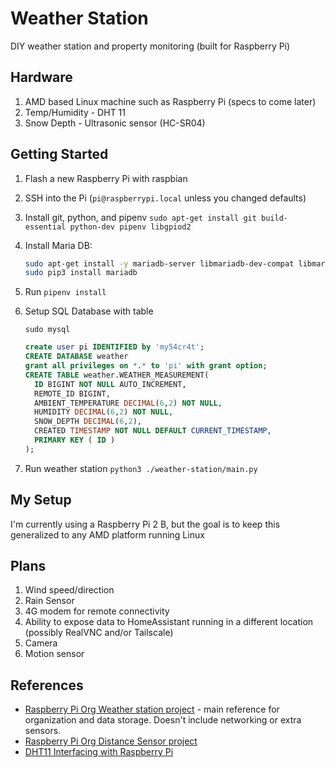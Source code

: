 # Weather Station

DIY weather station and property monitoring (built for Raspberry Pi)

## Hardware

1. AMD based Linux machine such as Raspberry Pi (specs to come later)
1. Temp/Humidity - DHT 11
1. Snow Depth - Ultrasonic sensor (HC-SR04)

## Getting Started

1. Flash a new Raspberry Pi with raspbian
1. SSH into the Pi (`pi@raspberrypi.local` unless you changed defaults)
1. Install git, python, and pipenv `sudo apt-get install git build-essential python-dev pipenv libgpiod2`
1. Install Maria DB:
    ```bash
    sudo apt-get install -y mariadb-server libmariadb-dev-compat libmariadb-dev
    sudo pip3 install mariadb
    ```
1. Run `pipenv install`
1. Setup SQL Database with table
    ```
    sudo mysql
    ```

    ```sql
    create user pi IDENTIFIED by 'my54cr4t';
    CREATE DATABASE weather
    grant all privileges on *.* to 'pi' with grant option;
    CREATE TABLE weather.WEATHER_MEASUREMENT(
      ID BIGINT NOT NULL AUTO_INCREMENT,
      REMOTE_ID BIGINT,
      AMBIENT_TEMPERATURE DECIMAL(6,2) NOT NULL,
      HUMIDITY DECIMAL(6,2) NOT NULL,
      SNOW_DEPTH DECIMAL(6,2),
      CREATED TIMESTAMP NOT NULL DEFAULT CURRENT_TIMESTAMP,
      PRIMARY KEY ( ID )
    );
    ```
1. Run weather station `python3 ./weather-station/main.py`

## My Setup

I'm currently using a Raspberry Pi 2 B, but the goal is to keep this generalized to any AMD platform running Linux

## Plans

1. Wind speed/direction
1. Rain Sensor
1. 4G modem for remote connectivity
1. Ability to expose data to HomeAssistant running in a different location (possibly RealVNC and/or Tailscale)
1. Camera
1. Motion sensor

## References

* [Raspberry Pi Org Weather station project](https://projects.raspberrypi.org/en/projects/build-your-own-weather-station) - main reference for organization and data storage. Doesn't include networking or extra sensors.
* [Raspberry Pi Org Distance Sensor project](https://projects.raspberrypi.org/en/projects/physical-computing/12)
* [DHT11 Interfacing with Raspberry Pi](https://www.electronicwings.com/raspberry-pi/dht11-interfacing-with-raspberry-pi)
